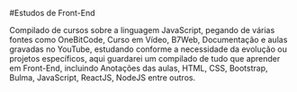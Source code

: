 #Estudos de Front-End

Compilado de cursos sobre a linguagem JavaScript, pegando de várias fontes como OneBitCode, Curso em Vídeo, B7Web, Documentação e aulas gravadas no YouTube, estudando conforme a necessidade da evolução ou projetos específicos, aqui guardarei um compilado de tudo que aprender em Front-End, incluindo Anotações das aulas, HTML, CSS, Bootstrap, Bulma, JavaScript, ReactJS, NodeJS entre outros.
